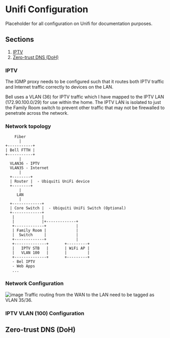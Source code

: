 # Unifi Configuration


Placeholder for all configuration on Unifi for documentation purposes.

## Sections
1. [IPTV](https://github.com/dP210/Unifi/edit/main/README.md#iptv)
2. [Zero-trust DNS (DoH)](https://github.com/dP210/Unifi/edit/main/README.md#zero-trust-dns-doh)


### IPTV
The IGMP proxy needs to be configured such that it routes both IPTV traffic and Internet traffic correctly to devices on the LAN. 

Bell uses a VLAN (36) for IPTV traffic which I have mapped to the IPTV LAN (172.90.100.0/29) for use within the home. The IPTV LAN is isolated to just the Family Room switch to prevent other traffic that may not be firewalled to penetrate across the network.

### Network topology

        Fiber
          |
    +-----------+
    | Bell FTTH |
    +-----------+
          |
      VLAN36 - IPTV
      VLAN35 - Internet
          |
      +--------+
      | Router |  - Ubiquiti UniFi device
      +--------+
          |
         LAN
          |
      +-------------+
      | Core Switch |  - Ubiquiti UniFi Switch (Optional)
      +-------------+
       |            | 
       |            |+-------------+ 
       +-------------+             |  
       | Family Room |             |   
       |  Switch     |             |
       +-------------+             |  
       +--------------+       +---------+      
       |   IPTV STB   |       | WiFi AP |      
       |   VLAN 100   |       |         |
       +--------------+       +---------+      
       - Bel IPTV
       - Web Apps 
       ...

### Network Configuration
![image](https://github.com/user-attachments/assets/b261bcde-57a1-4e9e-add2-b9d219f4f2d5)
Traffic routing from the WAN to the LAN need to be tagged as VLAN 35/36. 

### IPTV VLAN (100) Configuration


## Zero-trust DNS (DoH)
